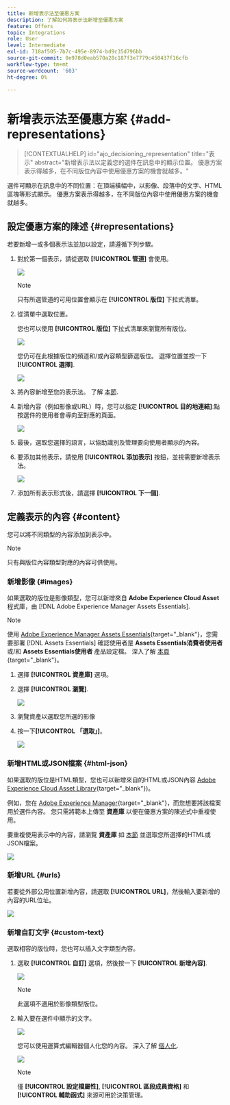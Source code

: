 ```yaml
---
title: 新增表示法至優惠方案
description: 了解如何將表示法新增至優惠方案
feature: Offers
topic: Integrations
role: User
level: Intermediate
exl-id: 718af505-7b7c-495e-8974-bd9c35d796bb
source-git-commit: 0e978d0eab570a28c187f3e7779c450437f16cfb
workflow-type: tm+mt
source-wordcount: '603'
ht-degree: 0%

---
```


# 新增表示法至優惠方案 {#add-representations}

>[!CONTEXTUALHELP]
>id="ajo_decisioning_representation"
>title="表示"
>abstract="新增表示法以定義您的選件在訊息中的顯示位置。 優惠方案表示得越多，在不同版位內容中使用優惠方案的機會就越多。"

選件可顯示在訊息中的不同位置：在頂端橫幅中，以影像、段落中的文字、HTML區塊等形式顯示。 優惠方案表示得越多，在不同版位內容中使用優惠方案的機會就越多。

## 設定優惠方案的陳述 {#representations}

若要新增一或多個表示法並加以設定，請遵循下列步驟。

1. 對於第一個表示，請從選取 **[!UICONTROL 管道]** 會使用。

   ![](../assets/channel-placement.png)

   >[!NOTE]
   >
   >只有所選管道的可用位置會顯示在 **[!UICONTROL 版位]** 下拉式清單。

1. 從清單中選取位置。

   您也可以使用 **[!UICONTROL 版位]** 下拉式清單來瀏覽所有版位。

   ![](../assets/browse-button-placements.png)

   您仍可在此根據版位的頻道和/或內容類型篩選版位。 選擇位置並按一下 **[!UICONTROL 選擇]**.

   ![](../assets/browse-placements.png)

1. 將內容新增至您的表示法。 了解 [本節](#content).

1. 新增內容（例如影像或URL）時，您可以指定 **[!UICONTROL 目的地連結]**:點按選件的使用者會導向至對應的頁面。

   ![](../assets/offer-destination-link.png)

1. 最後，選取您選擇的語言，以協助識別及管理要向使用者顯示的內容。

1. 要添加其他表示，請使用 **[!UICONTROL 添加表示]** 按鈕，並視需要新增表示法。

   ![](../assets/offer-add-representation.png)

1. 添加所有表示形式後，請選擇 **[!UICONTROL 下一個]**.

## 定義表示的內容 {#content}

您可以將不同類型的內容添加到表示中。

>[!NOTE]
>
>只有與版位內容類型對應的內容可供使用。

### 新增影像 {#images}

如果選取的版位是影像類型，您可以新增來自 **Adobe Experience Cloud Asset** 程式庫，由 [!DNL Adobe Experience Manager Assets Essentials].

>[!NOTE]
>
> 使用 [Adobe Experience Manager Assets Essentials](https://experienceleague.adobe.com/docs/experience-manager-assets-essentials/help/introduction.html){target=&quot;_blank&quot;}，您需要部署 [!DNL Assets Essentials] 確認使用者是 **Assets Essentials消費者使用者** 或/和 **Assets Essentials使用者** 產品設定檔。 深入了解 [本頁](https://experienceleague.adobe.com/docs/experience-manager-assets-essentials/help/get-started-admins/deploy-administer.html){target=&quot;_blank&quot;}。

1. 選擇 **[!UICONTROL 資產庫]** 選項。

1. 選擇 **[!UICONTROL 瀏覽]**.

   ![](../assets/offer-browse-asset-library.png)

1. 瀏覽資產以選取您所選的影像

1. 按一下&#x200B;**[!UICONTROL 「選取」]**。

   ![](../assets/offer-select-asset.png)

### 新增HTML或JSON檔案 {#html-json}

如果選取的版位是HTML類型，您也可以新增來自的HTML或JSON內容 [Adobe Experience Cloud Asset Library](https://experienceleague.adobe.com/docs/experience-manager-assets-essentials/help/introduction.html){target=&quot;_blank&quot;})。

例如，您在 [Adobe Experience Manager](https://experienceleague.adobe.com/docs/experience-manager.html){target=&quot;_blank&quot;}，而您想要將該檔案用於選件內容。 您只需將範本上傳至 **資產庫** 以便在優惠方案的陳述式中重複使用。

要重複使用表示中的內容，請瀏覽 **資產庫** 如 [本節](#images) 並選取您所選擇的HTML或JSON檔案。

![](../assets/offer-browse-asset-library-json.png)

### 新增URL {#urls}

若要從外部公用位置新增內容，請選取 **[!UICONTROL URL]**，然後輸入要新增的內容的URL位址。

![](../assets/offer-content-url.png)

### 新增自訂文字 {#custom-text}

選取相容的版位時，您也可以插入文字類型內容。

1. 選取 **[!UICONTROL 自訂]** 選項，然後按一下 **[!UICONTROL 新增內容]**.

   ![](../assets/offer-add-content.png)

   >[!NOTE]
   >
   >此選項不適用於影像類型版位。

1. 輸入要在選件中顯示的文字。

   ![](../assets/offer-text-content.png)

   您可以使用運算式編輯器個人化您的內容。 深入了解 [個人化](../../personalization/personalize.md#use-expression-editor).

   ![](../assets/offer-personalization.png)

   >[!NOTE]
   >
   >僅 **[!UICONTROL 設定檔屬性]**, **[!UICONTROL 區段成員資格]** 和 **[!UICONTROL 輔助函式]** 來源可用於決策管理。

